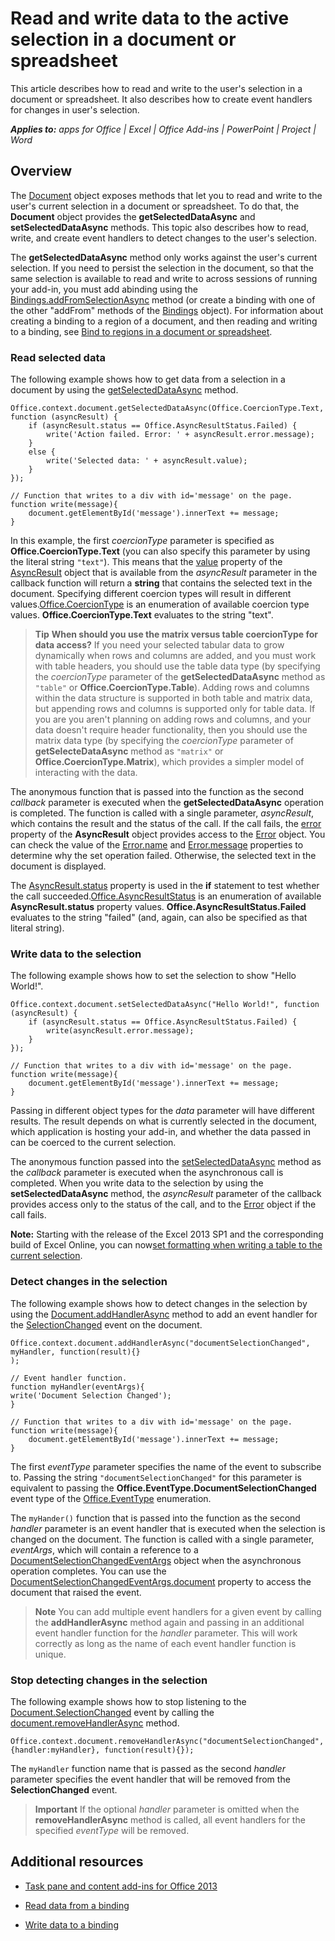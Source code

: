 
# Read and write data to the active selection in a document or spreadsheet
This article describes how to read and write to the user's selection in a document or spreadsheet. It also describes how to create event handlers for changes in user's selection.

 _**Applies to:** apps for Office | Excel | Office Add-ins | PowerPoint | Project | Word_


## Overview
<a name="ReadWriteDocumentData_Overview"> </a>

The [Document](http://msdn.microsoft.com/en-us/library/f8859516-cc1f-4b20-a8f3-cee37a983e70%28Office.15%29.aspx) object exposes methods that let you to read and write to the user's current selection in a document or spreadsheet. To do that, the **Document** object provides the **getSelectedDataAsync** and **setSelectedDataAsync** methods. This topic also describes how to read, write, and create event handlers to detect changes to the user's selection.

The  **getSelectedDataAsync** method only works against the user's current selection. If you need to persist the selection in the document, so that the same selection is available to read and write to across sessions of running your add-in, you must add abinding using the [Bindings.addFromSelectionAsync](http://msdn.microsoft.com/en-us/library/edc99214-e63e-43f2-9392-97ead42fc155.aspx) method (or create a binding with one of the other "addFrom" methods of the [Bindings](http://msdn.microsoft.com/en-us/library/09979e31-3bfb-45be-adda-0f7cc2db1fe1.aspx) object). For information about creating a binding to a region of a document, and then reading and writing to a binding, see [Bind to regions in a document or spreadsheet](../how-to/bind-to-regions-in-a-document-or-spreadsheet.md).


### Read selected data
<a name="ReadWriteDocumentData_Read"> </a>

The following example shows how to get data from a selection in a document by using the [getSelectedDataAsync](http://msdn.microsoft.com/en-us/library/f85ad02c-64f0-4b73-87f6-7f521b3afd69%28Office.15%29.aspx) method.


```
Office.context.document.getSelectedDataAsync(Office.CoercionType.Text, function (asyncResult) {
    if (asyncResult.status == Office.AsyncResultStatus.Failed) {
        write('Action failed. Error: ' + asyncResult.error.message);
    }
    else {
        write('Selected data: ' + asyncResult.value);
    }
});

// Function that writes to a div with id='message' on the page.
function write(message){
    document.getElementById('message').innerText += message; 
}
```

In this example, the first  _coercionType_ parameter is specified as **Office.CoercionType.Text** (you can also specify this parameter by using the literal string `"text"`). This means that the [value](http://msdn.microsoft.com/en-us/library/453a4b43-0fdc-4ea9-967a-c033fab31507%28Office.15%29.aspx) property of the [AsyncResult](http://msdn.microsoft.com/en-us/library/540c114f-0398-425c-baf3-7363f2f6bc47%28Office.15%29.aspx) object that is available from the _asyncResult_ parameter in the callback function will return a **string** that contains the selected text in the document. Specifying different coercion types will result in different values.[Office.CoercionType](http://msdn.microsoft.com/en-us/library/735eaab6-5e31-4bc2-add5-9d378900a31b%28Office.15%29.aspx) is an enumeration of available coercion type values. **Office.CoercionType.Text** evaluates to the string "text".


 > **Tip**   **When should you use the matrix versus table coercionType for data access?** If you need your selected tabular data to grow dynamically when rows and columns are added, and you must work with table headers, you should use the table data type (by specifying the _coercionType_ parameter of the **getSelectedDataAsync** method as `"table"` or **Office.CoercionType.Table**). Adding rows and columns within the data structure is supported in both table and matrix data, but appending rows and columns is supported only for table data. If you are you aren't planning on adding rows and columns, and your data doesn't require header functionality, then you should use the matrix data type (by specifying the  _coercionType_ parameter of **getSelecteDataAsync** method as `"matrix"` or **Office.CoercionType.Matrix**), which provides a simpler model of interacting with the data.

The anonymous function that is passed into the function as the second  _callback_ parameter is executed when the **getSelectedDataAsync** operation is completed. The function is called with a single parameter, _asyncResult_, which contains the result and the status of the call. If the call fails, the [error](http://msdn.microsoft.com/en-us/library/51c46d36-972d-4d82-91aa-da99cbeb8d4f%28Office.15%29.aspx) property of the **AsyncResult** object provides access to the [Error](http://msdn.microsoft.com/en-us/library/36d1d048-b888-4bb5-9321-d340bcbc86f4%28Office.15%29.aspx) object. You can check the value of the [Error.name](http://msdn.microsoft.com/en-us/library/b76aaafd-bb34-4853-b29d-67adb1111b37%28Office.15%29.aspx) and [Error.message](http://msdn.microsoft.com/en-us/library/594e168e-4fdf-4e80-ba7e-4856a4a8ea5f%28Office.15%29.aspx) properties to determine why the set operation failed. Otherwise, the selected text in the document is displayed.

The [AsyncResult.status](http://msdn.microsoft.com/en-us/library/eec9c712-79eb-4365-88a1-6d77649727c1%28Office.15%29.aspx) property is used in the **if** statement to test whether the call succeeded.[Office.AsyncResultStatus](http://msdn.microsoft.com/en-us/library/e2652105-03e8-4771-a985-e66c661fe3ea%28Office.15%29.aspx) is an enumeration of available **AsyncResult.status** property values. **Office.AsyncResultStatus.Failed** evaluates to the string "failed" (and, again, can also be specified as that literal string).


### Write data to the selection
<a name="ReadWriteDocumentData_Write"> </a>

The following example shows how to set the selection to show "Hello World!".


```
Office.context.document.setSelectedDataAsync("Hello World!", function (asyncResult) {
    if (asyncResult.status == Office.AsyncResultStatus.Failed) {
        write(asyncResult.error.message);
    }
});

// Function that writes to a div with id='message' on the page.
function write(message){
    document.getElementById('message').innerText += message; 
}
```

Passing in different object types for the  _data_ parameter will have different results. The result depends on what is currently selected in the document, which application is hosting your add-in, and whether the data passed in can be coerced to the current selection.

The anonymous function passed into the [setSelectedDataAsync](http://msdn.microsoft.com/en-us/library/998f38dc-83bd-4659-a759-4758c632a6ef%28Office.15%29.aspx) method as the _callback_ parameter is executed when the asynchronous call is completed. When you write data to the selection by using the **setSelectedDataAsync** method, the _asyncResult_ parameter of the callback provides access only to the status of the call, and to the [Error](http://msdn.microsoft.com/en-us/library/36d1d048-b888-4bb5-9321-d340bcbc86f4%28Office.15%29.aspx) object if the call fails.

 **Note:** Starting with the release of the Excel 2013 SP1 and the corresponding build of Excel Online, you can now[set formatting when writing a table to the current selection](../how-to/format-tables-in-add-ins-for-excel.md).


### Detect changes in the selection
<a name="ReadWriteDocumentData_DetectChanges"> </a>

The following example shows how to detect changes in the selection by using the [Document.addHandlerAsync](http://msdn.microsoft.com/en-us/library/8b2ec6c4-0983-4f5e-abd9-16f15b4fc87b%28Office.15%29.aspx) method to add an event handler for the [SelectionChanged](http://msdn.microsoft.com/en-us/library/4cbc527c-a1d5-4fb0-b6db-28cc40c5d5e2%28Office.15%29.aspx) event on the document.


```
Office.context.document.addHandlerAsync("documentSelectionChanged", myHandler, function(result){} 
);

// Event handler function.
function myHandler(eventArgs){
write('Document Selection Changed');
}

// Function that writes to a div with id='message' on the page.
function write(message){
    document.getElementById('message').innerText += message; 
}
```

The first  _eventType_ parameter specifies the name of the event to subscribe to. Passing the string `"documentSelectionChanged"` for this parameter is equivalent to passing the **Office.EventType.DocumentSelectionChanged** event type of the [Office.EventType](http://msdn.microsoft.com/en-us/library/82c79659-52da-48b0-92a9-831226eb9a7f%28Office.15%29.aspx) enumeration.

The  `myHander()` function that is passed into the function as the second _handler_ parameter is an event handler that is executed when the selection is changed on the document. The function is called with a single parameter, _eventArgs_, which will contain a reference to a [DocumentSelectionChangedEventArgs](http://msdn.microsoft.com/en-us/library/283f2d97-2595-444b-86a6-286efd77f638%28Office.15%29.aspx) object when the asynchronous operation completes. You can use the [DocumentSelectionChangedEventArgs.document](http://msdn.microsoft.com/en-us/library/12974085-c146-45ff-aede-70e247d8426f%28Office.15%29.aspx) property to access the document that raised the event.


 > **Note**  You can add multiple event handlers for a given event by calling the  **addHandlerAsync** method again and passing in an additional event handler function for the _handler_ parameter. This will work correctly as long as the name of each event handler function is unique.


### Stop detecting changes in the selection
<a name="ReadWriteDocumentData_StopDetectingChanges"> </a>

The following example shows how to stop listening to the [Document.SelectionChanged](http://msdn.microsoft.com/en-us/library/4cbc527c-a1d5-4fb0-b6db-28cc40c5d5e2%28Office.15%29.aspx) event by calling the [document.removeHandlerAsync](http://msdn.microsoft.com/en-us/library/47e0b00f-e301-4f21-836d-aeac783c42e0%28Office.15%29.aspx) method.


```
Office.context.document.removeHandlerAsync("documentSelectionChanged", {handler:myHandler}, function(result){});
```

The  `myHandler` function name that is passed as the second _handler_ parameter specifies the event handler that will be removed from the **SelectionChanged** event.


 > **Important**  If the optional  _handler_ parameter is omitted when the **removeHandlerAsync** method is called, all event handlers for the specified _eventType_ will be removed.


## Additional resources
<a name="ReadWriteDocumentData_AdditionalResources"> </a>


- [Task pane and content add-ins for Office 2013](../essentials/task-pane-and-content-add-ins.md)
    
- [Read data from a binding](../how-to/bind-to-regions-in-a-document-or-spreadsheet.md#BindRegions_Read)
    
- [Write data to a binding](../how-to/bind-to-regions-in-a-document-or-spreadsheet.md#BindRegions_Write)
    
